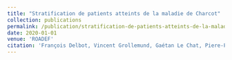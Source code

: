 ```yaml
---
title: "Stratification de patients atteints de la maladie de Charcot"
collection: publications
permalink: /publication/stratification-de-patients-atteints-de-la-maladie-de-charcot
date: 2020-01-01
venue: 'ROADEF'
citation: 'François Delbot, Vincent Grollemund, Gaétan Le Chat, Piere-François Pradat, Jean-François Pradat-Peyre. "Stratification de patients atteints de la maladie de Charcot". ROADEF, 2020.'
---
```

